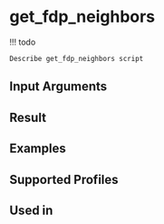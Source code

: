 

# get_fdp_neighbors

<!-- prettier-ignore -->
!!! todo

    Describe get_fdp_neighbors script

Input Arguments
---------------

Result
------

Examples
--------

Supported Profiles
------------------

Used in
-------
